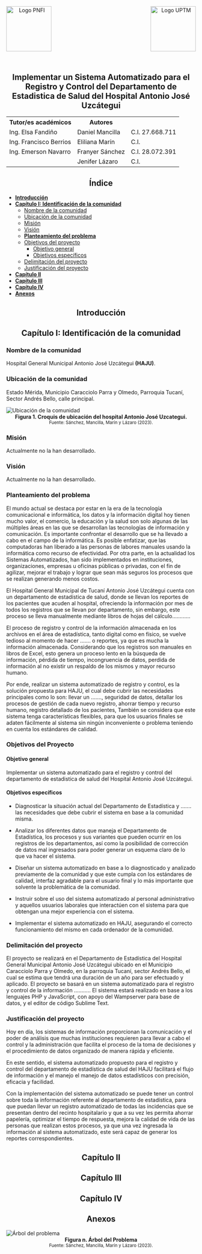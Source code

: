 <header style="display: grid; grid-template-columns: 1fr 1fr">
  <img style="height: 120px; justify-self: start" alt="Logo PNFI" src="imagenes/pnfi.png" />
  <img style="height: 120px; justify-self: end" alt="Logo UPTM" src="imagenes/uptm.png" />
</header>

## Implementar un Sistema Automatizado para el Registro y Control del Departamento de Estadistica de Salud del Hospital Antonio José Uzcátegui

<table>
  <tr>
    <th>Tutor/es académicos</th>
    <th>Autores</th>
    <th></th>
  </tr>
  <tr>
    <td>Ing. Elsa Fandiño</td>
    <td>Daniel Mancilla</td>
    <td>C.I. 27.668.711</td>
  </tr>
  <tr>
    <td>Ing. Francisco Berrios</td>
    <td>Eliliana Marín</td>
    <td>C.I. </td>
  </tr>
  <tr>
    <td>Ing. Emerson Navarro</td>
    <td>Franyer Sánchez</td>
    <td>C.I. 28.072.391</td>
  </tr>
  <tr>
    <td></td>
    <td>Jenifer Lázaro</td>
    <td>C.I. </td>
  </tr>
</table>

## Índice

- **[Introducción](#introducción)**
- **[Capítulo I: Identificación de la comunidad](#capítulo-i-identificación-de-la-comunidad)**
  - [Nombre de la comunidad](#nombre-de-la-comunidad)
  - [Ubicación de la comunidad](#ubicación-de-la-comunidad)
  - [Misión](#misión)
  - [Visión](#visión)
  - **[Planteamiento del problema](#planteamiento-del-problema)**
  - [Objetivos del proyecto](#objetivos-del-proyecto)
    - [Objetivo general](#objetivo-general)
    - [Objetivos específicos](#objetivos-específicos)
  - [Delimitación del proyecto](#delimitación-del-proyecto)
  - [Justificación del proyecto](#justificación-del-proyecto)
- **[Capítulo II](#capítulo-ii)**
- **[Capítulo III](#capítulo-iii)**
- **[Capítulo IV](#capítulo-iv)**
- **[Anexos](#anexos)**

## Introducción

## Capítulo I: Identificación de la comunidad

### Nombre de la comunidad

Hospital General Municipal Antonio José Uzcátegui **(HAJU)**.

### Ubicación de la comunidad

Estado Mérida, Municipio Caracciolo Parra y Olmedo, Parroquia Tucaní, Sector Andrés Bello, calle principal.

<figure>
  <img
    alt="Ubicación de la comunidad"
    src="imagenes/croquis.jpg"
    />
  <figcaption>
    <b>
      Figura 1. Croquis de ubicación del hospital Antonio José Uzcategui.
    </b>
    <small>
      Fuente: Sánchez, Mancilla, Marín y Lázaro (2023).
    </small>
  </figcaption>
</figure>

### Misión

Actualmente no la han desarrollado.

### Visión

Actualmente no la han desarrollado.

### Planteamiento del problema

El mundo actual se destaca por estar en la era de la tecnología comunicacional e informática, los datos y la información digital hoy tienen mucho valor, el comercio, la educación y la salud son solo algunas de las múltiples áreas en las que se desarrollan las tecnologías de información y comunicación. Es importante confrontar el desarrollo que se ha llevado a cabo en el campo de la informática. Es posible enfatizar, que las computadoras han liberado a las personas de labores manuales usando la informática como recurso de efectividad. Por otra parte, en la actualidad los Sistemas Automatizados, han sido implementados en instituciones, organizaciones, empresas u oficinas públicas o privadas, con el fin de agilizar, mejorar el trabajo y lograr que sean más seguros los procesos que se realizan generando menos costos.

El Hospital General Municipal de Tucaní Antonio José Uzcátegui cuenta con un departamento de estadística de salud, donde se llevan los reportes de los pacientes que acuden al hospital, ofreciendo la información por mes de todos los registros que se llevan por departamento, sin embargo, este proceso se lleva manualmente mediante libros de hojas del cálculo............

El proceso de registro y control de la información almacenada en los archivos en el área de estadística, tanto digital como en físico, se vuelve tedioso al momento de hacer ....... o reportes, ya que es mucha la información almacenada. Considerando que los registros son manuales en libros de Excel, esto genera un proceso lento en la búsqueda de información, pérdida de tiempo, incongruencia de datos, perdida de información al no existir un respaldo de los mismos y mayor recurso humano.

Por ende, realizar un sistema automatizado de registro y control, es la solución propuesta para HAJU, el cual debe cubrir las necesidades principales como lo son: llevar un ......., seguridad de datos, detallar los procesos de gestión de cada nuevo registro, ahorrar tiempo y recurso humano, registro detallado de los pacientes, También se considera que este sistema tenga características flexibles, para que los usuarios finales se adaten fácilmente al sistema sin ningún inconveniente o problema teniendo en cuenta los estándares de calidad.

### Objetivos del Proyecto

#### Objetivo general

Implementar un sistema automatizado para el registro y control del departamento de estadistica de salud del Hospital Antonio José Uzcátegui.

#### Objetivos específicos

* Diagnosticar la situación actual del Departamento de Estadística y ....... las necesidades que debe cubrir el sistema en base a la comunidad misma.

* Analizar los diferentes datos que maneja el Departamento de Estadística, los procesos y sus variantes que pueden ocurrir en los registros de los departamentos, así como la posibilidad de corrección de datos mal ingresados para poder generar un esquema claro de lo que va hacer el sistema.

* Diseñar un sistema automatizado en base a lo diagnosticado y analizado previamente de la comunidad y que este cumpla con los estándares de calidad, interfaz agradable para el usuario final y lo más importante que solvente la problemática de la comunidad.

* Instruir sobre el uso del sistema automatizado al personal administrativo y aquellos usuarios laborales que interactúen con el sistema para que obtengan una mejor experiencia con el sistema.

* Implementar el sistema automatizado en HAJU, asegurando el correcto funcionamiento del mismo en cada ordenador de la comunidad.

### Delimitación del proyecto

El proyecto se realizará en el Departamento de Estadística del Hospital General Municipal Antonio José Uzcátegui ubicado en el Municipio Caracciolo Parra y Olmedo, en la parroquia Tucaní, sector Andrés Bello, el cual se estima que tendrá una duración de un año para ser efectuado y aplicado. El proyecto se basará en un sistema automatizado para el registro y control de la información ........... El sistema estará realizado en base a los lenguajes PHP y JavaScript, con apoyo del Wampserver para base de datos, y el editor de código Sublime Text.

### Justificación del proyecto

Hoy en día, los sistemas de información proporcionan la comunicación y el poder de análisis que muchas instituciones requieren para llevar a cabo el control y la administración que facilita el proceso de la toma de decisiones y el procedimiento de datos organizado de manera rápida y eficiente.

En este sentido, el sistema automatizado propuesto para el registro y control del departamento de estadística de salud del HAJU facilitará el flujo de información y el manejo el manejo de datos estadísticos con precisión, eficacia y facilidad.

Con la implementación del sistema automatizado se puede tener un control sobre toda la información referente al departamento de estadística, para que puedan llevar un registro automatizado de todas las incidencias que se presentan dentro del recinto hospitalario y que a su vez les permita ahorrar papelería, optimizar el tiempo de respuesta, mejora la calidad de vida de las personas que realizan estos procesos, ya que una vez ingresada la información al sistema automatizado, este será capaz de generar los reportes correspondientes.

## Capítulo II
## Capítulo III
## Capítulo IV

## Anexos

<figure>
  <img
    alt="Árbol del problema"
    src="imagenes/arbol-problema.png"
  />
  <figcaption>
    <b>
      Figura n. Árbol del Problema
    </b>
    <small>
      Fuente: Sánchez, Mancilla, Marín y Lázaro (2023).
    </small>
  </figcaption>
</figure>

<link rel="stylesheet" href="https://cdn.jsdelivr.net/npm/water.css@2/out/dark.css">

<style>
  h1, h2 {
    text-align: center;
  }

  figure {
    margin: 0
  }

  figcaption {
    text-align: center;
    display: flex;
    flex-direction: column;
  }
</style>